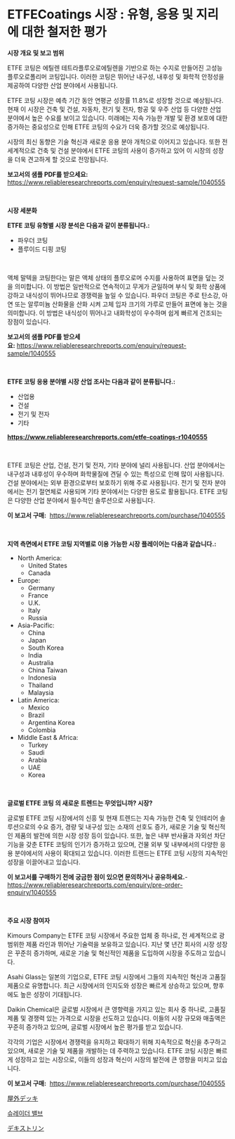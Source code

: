 <p><h1>ETFECoatings 시장 : 유형, 응용 및 지리에 대한 철저한 평가</h1></p><p><strong>시장 개요 및 보고 범위</strong></p>
<p><p>ETFE 코팅은 에틸렌 테트라플루오로에틸렌을 기반으로 하는 수지로 만들어진 고성능 플루오로폴리머 코팅입니다. 이러한 코팅은 뛰어난 내구성, 내후성 및 화학적 안정성을 제공하여 다양한 산업 분야에서 사용됩니다. </p><p>ETFE 코팅 시장은 예측 기간 동안 연평균 성장률 11.8%로 성장할 것으로 예상됩니다. 현재 이 시장은 건축 및 건설, 자동차, 전기 및 전자, 항공 및 우주 산업 등 다양한 산업 분야에서 높은 수요를 보이고 있습니다. 미래에는 지속 가능한 개발 및 환경 보호에 대한 증가하는 중요성으로 인해 ETFE 코팅의 수요가 더욱 증가할 것으로 예상됩니다.</p><p>시장의 최신 동향은 기술 혁신과 새로운 응용 분야 개척으로 이어지고 있습니다. 또한 전 세계적으로 건축 및 건설 분야에서 ETFE 코팅의 사용이 증가하고 있어 이 시장의 성장을 더욱 견고하게 할 것으로 전망됩니다.</p></p>
<p><strong>보고서의 샘플 PDF를 받으세요:</strong> <a href="https://www.reliableresearchreports.com/enquiry/request-sample/1040555">https://www.reliableresearchreports.com/enquiry/request-sample/1040555</a></p>
<p>&nbsp;</p>
<p><strong>시장 세분화</strong></p>
<p><strong>ETFE 코팅 유형별 시장 분석은 다음과 같이 분류됩니다.:</strong></p>
<p><ul><li>파우더 코팅</li><li>플루이드 디핑 코팅</li></ul></p>
<p>&nbsp;</p>
<p><p>액체 말텍을 코팅한다는 말은 액체 상태의 플루오로머 수지를 사용하여 표면을 덮는 것을 의미합니다. 이 방법은 일반적으로 연속적이고 무게가 균일하며 부식 및 화학 상품에 강하고 내식성이 뛰어나므로 경쟁력을 높일 수 있습니다. 파우더 코팅은 주로 탄소강, 아연 또는 알루미늄 산화물을 산화 시켜 고체 입자 크기의 가루로 만들어 표면에 놓는 것을 의미합니다. 이 방법은 내식성이 뛰어나고 내화학성이 우수하며 쉽게 빠르게 건조되는 장점이 있습니다.</p></p>
<p><strong>보고서의 샘플 PDF를 받으세요:</strong>&nbsp;<a href="https://www.reliableresearchreports.com/enquiry/request-sample/1040555">https://www.reliableresearchreports.com/enquiry/request-sample/1040555</a></p>
<p>&nbsp;</p>
<p><strong> ETFE 코팅 응용 분야별 시장 산업 조사는 다음과 같이 분류됩니다.:</strong></p>
<p><ul><li>산업용</li><li>건설</li><li>전기 및 전자</li><li>기타</li></ul></p>
<p><strong><a href="https://www.reliableresearchreports.com/etfe-coatings-r1040555">https://www.reliableresearchreports.com/etfe-coatings-r1040555</a></strong></p>
<p>&nbsp;</p>
<p><p>ETFE 코팅은 산업, 건설, 전기 및 전자, 기타 분야에 널리 사용됩니다. 산업 분야에서는 내구성과 내후성이 우수하며 화학물질에 견딜 수 있는 특성으로 인해 많이 사용됩니다. 건설 분야에서는 외부 환경으로부터 보호하기 위해 주로 사용됩니다. 전기 및 전자 분야에서는 전기 절연체로 사용되며 기타 분야에서는 다양한 용도로 활용됩니다. ETFE 코팅은 다양한 산업 분야에서 필수적인 솔루션으로 사용됩니다.</p></p>
<p><strong>이 보고서 구매:</strong>&nbsp; <a href="https://www.reliableresearchreports.com/purchase/1040555">https://www.reliableresearchreports.com/purchase/1040555</a></p>
<p>&nbsp;</p>
<p><strong>지역 측면에서 ETFE 코팅 지역별로 이용 가능한 시장 플레이어는 다음과 같습니다.:</strong></p>
<p><ul>
    <li>
        North America:
        <ul>
            <li>United States</li>
            <li>Canada</li>
        </ul>
    </li>
    <li>
        Europe:
        <ul>
            <li>Germany</li>
            <li>France</li>
            <li>U.K.</li>
            <li>Italy</li>
            <li>Russia</li>
        </ul>
    </li>
    <li>
        Asia-Pacific:
        <ul>
            <li>China</li>
            <li>Japan</li>
            <li>South Korea</li>
            <li>India</li>
            <li>Australia</li>
            <li>China Taiwan</li>
            <li>Indonesia</li>
            <li>Thailand</li>
            <li>Malaysia</li>
        </ul>
    </li>
    <li>
        Latin America:
        <ul>
            <li>Mexico</li>
            <li>Brazil</li>
            <li>Argentina Korea</li>
            <li>Colombia</li>
        </ul>
    </li>
    <li>
        Middle East & Africa:
        <ul>
            <li>Turkey</li>
            <li>Saudi</li>
            <li>Arabia</li>
            <li>UAE</li>
            <li>Korea</li>
        </ul>
    </li>
    </ul></p>
<p>&nbsp;</p>
<p><strong>글로벌 ETFE 코팅 의 새로운 트렌드는 무엇입니까? 시장?</strong></p>
<p><p>글로벌 ETFE 코팅 시장에서의 신흥 및 현재 트렌드는 지속 가능한 건축 및 인테리어 솔루션으로의 수요 증가, 경량 및 내구성 있는 소재의 선호도 증가, 새로운 기술 및 혁신적인 제품의 발전에 의한 시장 성장 등이 있습니다. 또한, 높은 내부 반사율과 자외선 차단 기능을 갖춘 ETFE 코팅의 인기가 증가하고 있으며, 건물 외부 및 내부에서의 다양한 응용 분야에서의 사용이 확대되고 있습니다. 이러한 트렌드는 ETFE 코팅 시장의 지속적인 성장을 이끌어내고 있습니다.</p></p>
<p><strong>이 보고서를 구매하기 전에 궁금한 점이 있으면 문의하거나 공유하세요.</strong>- <a href="https://www.reliableresearchreports.com/enquiry/pre-order-enquiry/1040555">https://www.reliableresearchreports.com/enquiry/pre-order-enquiry/1040555</a></p>
<p>&nbsp;</p>
<p><strong>주요 시장 참여자</strong></p>
<p><p>Kimours Company는 ETFE 코팅 시장에서 주요한 업체 중 하나로, 전 세계적으로 광범위한 제품 라인과 뛰어난 기술력을 보유하고 있습니다. 지난 몇 년간 회사의 시장 성장은 꾸준히 증가하며, 새로운 기술 및 혁신적인 제품을 도입하여 시장을 주도하고 있습니다.</p><p>Asahi Glass는 일본의 기업으로, ETFE 코팅 시장에서 그들의 지속적인 혁신과 고품질 제품으로 유명합니다. 최근 시장에서의 인지도와 성장은 빠르게 상승하고 있으며, 향후에도 높은 성장이 기대됩니다.</p><p>Daikin Chemical은 글로벌 시장에서 큰 영향력을 가지고 있는 회사 중 하나로, 고품질 제품 및 경쟁력 있는 가격으로 시장을 선도하고 있습니다. 이들의 시장 규모와 매출액은 꾸준히 증가하고 있으며, 글로벌 시장에서 높은 평가를 받고 있습니다.</p><p>각각의 기업은 시장에서 경쟁력을 유지하고 확대하기 위해 지속적으로 혁신을 추구하고 있으며, 새로운 기술 및 제품을 개발하는 데 주력하고 있습니다. ETFE 코팅 시장은 빠르게 성장하고 있는 시장으로, 이들의 성장과 혁신이 시장의 발전에 큰 영향을 미치고 있습니다.</p></p>
<p><strong>이 보고서 구매:</strong>&nbsp;&nbsp;<a href="https://www.reliableresearchreports.com/purchase/1040555">https://www.reliableresearchreports.com/purchase/1040555</a></p>
<p><p><a href="https://medium.com/@zulu.dawn/%E3%82%A2%E3%82%A6%E3%83%88%E3%83%89%E3%82%A2%E3%83%87%E3%83%83%E3%82%AD%E3%83%B3%E3%82%B0%E5%B8%82%E5%A0%B4%E5%88%86%E6%9E%90-%E3%81%9D%E3%81%AEcagr-%E5%B8%82%E5%A0%B4%E3%82%BB%E3%82%B0%E3%83%A1%E3%83%B3%E3%83%86%E3%83%BC%E3%82%B7%E3%83%A7%E3%83%B3-%E3%81%8A%E3%82%88%E3%81%B3%E4%B8%96%E7%95%8C%E3%81%AE%E7%94%A3%E6%A5%AD%E6%A6%82%E8%A6%81-a0ec78dfdc16">屋外デッキ</a></p><p><a href="https://medium.com/@santiagoiza565682023/%EC%83%88%EB%93%9C%EB%9D%BC%EB%8D%94-%EB%B0%B8%EB%B8%8C-%EC%8B%9C%EC%9E%A5-%EC%8B%9C%EC%9E%A5-cagr-%EC%8B%9C%EC%9E%A5-%EB%8F%99%ED%96%A5-%EB%B0%8F-%EC%84%B1%EC%9E%A5-%EC%A0%84%EB%9E%B5%EC%97%90-%EB%8C%80%ED%95%9C-%ED%86%B5%EC%B0%B0%EB%A0%A5-06d43e4aaf51">슈레이더 밸브</a></p><p><a href="https://medium.com/@boydsmitham37/%E3%83%87%E3%83%B3%E3%83%97%E3%83%B3%E5%B8%82%E5%A0%B4%E3%81%AE%E3%82%B5%E3%82%A4%E3%82%BA%E3%81%A8%E5%B8%82%E5%A0%B4%E5%8B%95%E5%90%91-%E5%AE%8C%E5%85%A8%E3%81%AA%E7%94%A3%E6%A5%AD%E6%A6%82%E8%A6%81-2024%E5%B9%B4%E3%81%8B%E3%82%892031%E5%B9%B4-e0e16e2dc8b9">デキストリン</a></p></p>
